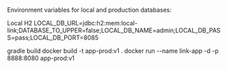 Environment variables for local and production databases: 

Local H2
LOCAL_DB_URL=jdbc:h2:mem:local-link;DATABASE_TO_UPPER=false;LOCAL_DB_NAME=admin;LOCAL_DB_PASS=pass;LOCAL_DB_PORT=8085

gradle build 
docker build -t app-prod:v1 . 
docker run --name link-app -d -p 8888:8080 app-prod:v1